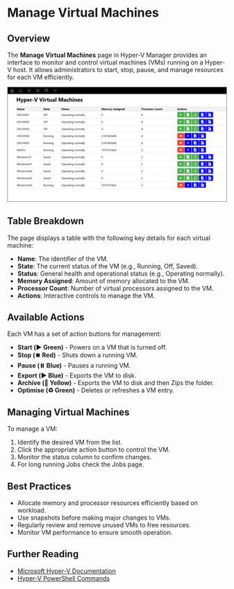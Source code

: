 # Manage Virtual Machines

## Overview
The **Manage Virtual Machines** page in Hyper-V Manager provides an interface to monitor and control virtual machines (VMs) running on a Hyper-V host. It allows administrators to start, stop, pause, and manage resources for each VM efficiently.

<img style="border: 1px solid gray;" src="https://github.com/jamesrmilne/Hyper-V-Manager/blob/main/ScreenShots/HVM%20Virtual%20Machines.png" />

## Table Breakdown
The page displays a table with the following key details for each virtual machine:

- **Name**: The identifier of the VM.
- **State**: The current status of the VM (e.g., Running, Off, Saved).
- **Status**: General health and operational status (e.g., Operating normally).
- **Memory Assigned**: Amount of memory allocated to the VM.
- **Processor Count**: Number of virtual processors assigned to the VM.
- **Actions**: Interactive controls to manage the VM.

## Available Actions
Each VM has a set of action buttons for management:

- **Start (▶️ Green)** - Powers on a VM that is turned off.
- **Stop (⏹️ Red)** - Shuts down a running VM.
- **Pause (⏸️ Blue)** - Pauses a running VM.
- **Export (▶️ Blue)** - Exports the VM to disk.
- **Archive (📂 Yellow)** - Exports the VM to disk and then Zips the folder.
- **Optimise (♻️ Green)** - Deletes or refreshes a VM entry.

## Managing Virtual Machines
To manage a VM:
1. Identify the desired VM from the list.
2. Click the appropriate action button to control the VM.
3. Monitor the status column to confirm changes.
4. For long running Jobs check the Jobs page.

## Best Practices
- Allocate memory and processor resources efficiently based on workload.
- Use snapshots before making major changes to VMs.
- Regularly review and remove unused VMs to free resources.
- Monitor VM performance to ensure smooth operation.

## Further Reading
- [Microsoft Hyper-V Documentation](https://docs.microsoft.com/en-us/virtualization/hyper-v/)
- [Hyper-V PowerShell Commands](https://docs.microsoft.com/en-us/powershell/module/hyper-v/)
